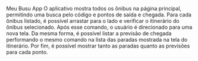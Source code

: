 Meu Busu App
O aplicativo mostra todos os ônibus na página principal, permitindo uma busca pelo código e pontos de saída e chegada.
Para cada ônibus listado, é possível arrastar para o lado e verificar o itinerário do ônibus selecionado. Após esse comando, o usuário é direcionado para uma nova tela.
Da mesma forma, é possível listar a previsão de chegada performando o mesmo comando na lista das paradas mostrada na tela do itinerário.
Por fim, é possível mostrar tanto as paradas quanto as previsões para cada ponto.
